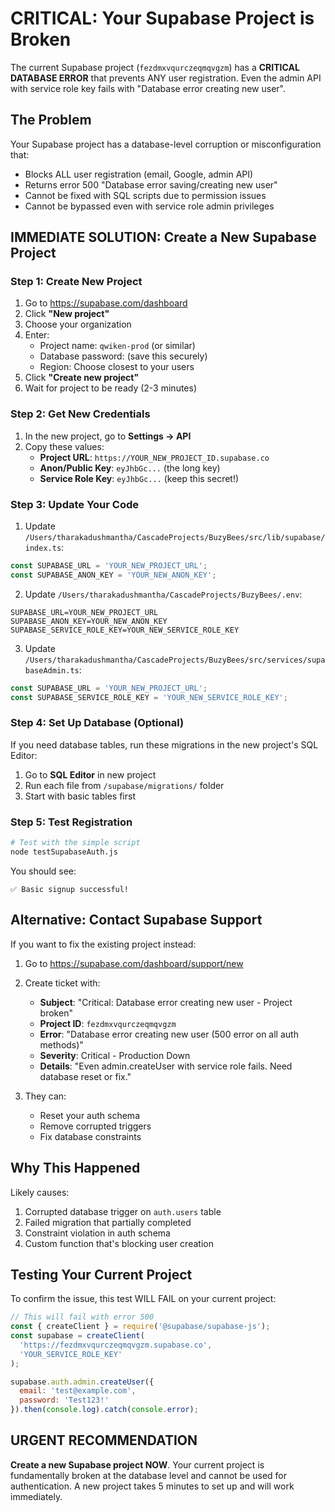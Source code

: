# CRITICAL: Your Supabase Project is Broken

The current Supabase project (`fezdmxvqurczeqmqvgzm`) has a **CRITICAL DATABASE ERROR** that prevents ANY user registration. Even the admin API with service role key fails with "Database error creating new user".

## The Problem

Your Supabase project has a database-level corruption or misconfiguration that:
- Blocks ALL user registration (email, Google, admin API)
- Returns error 500 "Database error saving/creating new user"
- Cannot be fixed with SQL scripts due to permission issues
- Cannot be bypassed even with service role admin privileges

## IMMEDIATE SOLUTION: Create a New Supabase Project

### Step 1: Create New Project

1. Go to https://supabase.com/dashboard
2. Click **"New project"**
3. Choose your organization
4. Enter:
   - Project name: `qwiken-prod` (or similar)
   - Database password: (save this securely)
   - Region: Choose closest to your users
5. Click **"Create new project"**
6. Wait for project to be ready (2-3 minutes)

### Step 2: Get New Credentials

1. In the new project, go to **Settings → API**
2. Copy these values:
   - **Project URL**: `https://YOUR_NEW_PROJECT_ID.supabase.co`
   - **Anon/Public Key**: `eyJhbGc...` (the long key)
   - **Service Role Key**: `eyJhbGc...` (keep this secret!)

### Step 3: Update Your Code

1. Update `/Users/tharakadushmantha/CascadeProjects/BuzyBees/src/lib/supabase/index.ts`:

```typescript
const SUPABASE_URL = 'YOUR_NEW_PROJECT_URL';
const SUPABASE_ANON_KEY = 'YOUR_NEW_ANON_KEY';
```

2. Update `/Users/tharakadushmantha/CascadeProjects/BuzyBees/.env`:

```env
SUPABASE_URL=YOUR_NEW_PROJECT_URL
SUPABASE_ANON_KEY=YOUR_NEW_ANON_KEY
SUPABASE_SERVICE_ROLE_KEY=YOUR_NEW_SERVICE_ROLE_KEY
```

3. Update `/Users/tharakadushmantha/CascadeProjects/BuzyBees/src/services/supabaseAdmin.ts`:

```typescript
const SUPABASE_URL = 'YOUR_NEW_PROJECT_URL';
const SUPABASE_SERVICE_ROLE_KEY = 'YOUR_NEW_SERVICE_ROLE_KEY';
```

### Step 4: Set Up Database (Optional)

If you need database tables, run these migrations in the new project's SQL Editor:

1. Go to **SQL Editor** in new project
2. Run each file from `/supabase/migrations/` folder
3. Start with basic tables first

### Step 5: Test Registration

```bash
# Test with the simple script
node testSupabaseAuth.js
```

You should see:
```
✅ Basic signup successful!
```

## Alternative: Contact Supabase Support

If you want to fix the existing project instead:

1. Go to https://supabase.com/dashboard/support/new
2. Create ticket with:
   - **Subject**: "Critical: Database error creating new user - Project broken"
   - **Project ID**: `fezdmxvqurczeqmqvgzm`
   - **Error**: "Database error creating new user (500 error on all auth methods)"
   - **Severity**: Critical - Production Down
   - **Details**: "Even admin.createUser with service role fails. Need database reset or fix."

3. They can:
   - Reset your auth schema
   - Remove corrupted triggers
   - Fix database constraints

## Why This Happened

Likely causes:
1. Corrupted database trigger on `auth.users` table
2. Failed migration that partially completed
3. Constraint violation in auth schema
4. Custom function that's blocking user creation

## Testing Your Current Project

To confirm the issue, this test WILL FAIL on your current project:

```javascript
// This will fail with error 500
const { createClient } = require('@supabase/supabase-js');
const supabase = createClient(
  'https://fezdmxvqurczeqmqvgzm.supabase.co',
  'YOUR_SERVICE_ROLE_KEY'
);

supabase.auth.admin.createUser({
  email: 'test@example.com',
  password: 'Test123!'
}).then(console.log).catch(console.error);
```

## URGENT RECOMMENDATION

**Create a new Supabase project NOW**. Your current project is fundamentally broken at the database level and cannot be used for authentication. A new project takes 5 minutes to set up and will work immediately.